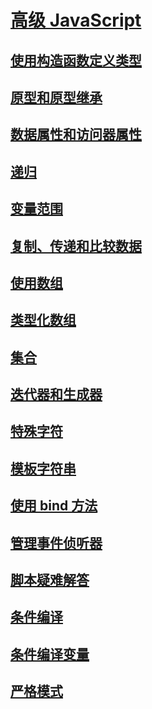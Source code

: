 # [高级 JavaScript](advanced-javascript.md)
## [使用构造函数定义类型](using-constructors-to-define-types.md)
## [原型和原型继承](prototypes-and-prototype-inheritance.md)
## [数据属性和访问器属性](data-properties-and-accessor-properties.md)
## [递归](recursion-javascript.md)
## [变量范围](variable-scope-javascript.md)
## [复制、传递和比较数据](copying-passing-and-comparing-data-javascript.md)
## [使用数组](using-arrays-javascript.md)
## [类型化数组](typed-arrays-javascript.md)
## [集合](collections-javascript.md)
## [迭代器和生成器](iterators-and-generators-javascript.md)
## [特殊字符](special-characters-javascript.md)
## [模板字符串](template-strings-javascript.md)
## [使用 bind 方法](using-the-bind-method-javascript.md)
## [管理事件侦听器](managing-event-listeners.md)
## [脚本疑难解答](troubleshooting-your-scripts-javascript.md)
## [条件编译](conditional-compilation-javascript.md)
## [条件编译变量](conditional-compilation-variables-javascript.md)
## [严格模式](strict-mode-javascript.md)
